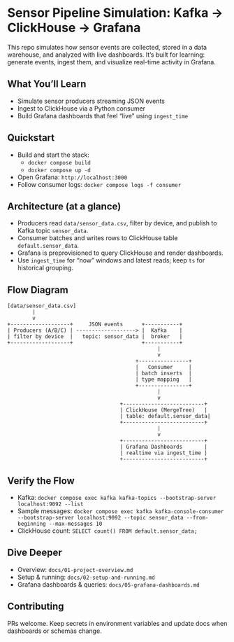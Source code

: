 # Sensor Pipeline Simulation: Kafka → ClickHouse → Grafana

This repo simulates how sensor events are collected, stored in a data warehouse, and analyzed with live dashboards. It’s built for learning: generate events, ingest them, and visualize real-time activity in Grafana.

## What You’ll Learn
- Simulate sensor producers streaming JSON events
- Ingest to ClickHouse via a Python consumer
- Build Grafana dashboards that feel “live” using `ingest_time`

## Quickstart
- Build and start the stack:
  - `docker compose build`
  - `docker compose up -d`
- Open Grafana: `http://localhost:3000`
- Follow consumer logs: `docker compose logs -f consumer`

## Architecture (at a glance)
- Producers read `data/sensor_data.csv`, filter by device, and publish to Kafka topic `sensor_data`.
- Consumer batches and writes rows to ClickHouse table `default.sensor_data`.
- Grafana is preprovisioned to query ClickHouse and render dashboards.
- Use `ingest_time` for “now” windows and latest reads; keep `ts` for historical grouping.

## Flow Diagram
```
[data/sensor_data.csv]
        |
        v
+-------------------+     JSON events      +-----------+
| Producers (A/B/C) | -------------------> |  Kafka    |
| filter by device  |   topic: sensor_data |  broker   |
+-------------------+                      +-----------+
                                                |
                                                v
                                         +----------------+
                                         |   Consumer     |
                                         | batch inserts  |
                                         | type mapping   |
                                         +----------------+
                                                |
                                                v
                                    +--------------------------+
                                    | ClickHouse (MergeTree)   |
                                    | table: default.sensor_data|
                                    +--------------------------+
                                                |
                                                v
                                    +--------------------------+
                                    | Grafana Dashboards       |
                                    | realtime via ingest_time |
                                    +--------------------------+
```

## Verify the Flow
- Kafka: `docker compose exec kafka kafka-topics --bootstrap-server localhost:9092 --list`
- Sample messages: `docker compose exec kafka kafka-console-consumer --bootstrap-server localhost:9092 --topic sensor_data --from-beginning --max-messages 10`
- ClickHouse count: `SELECT count() FROM default.sensor_data;`

## Dive Deeper
- Overview: `docs/01-project-overview.md`
- Setup & running: `docs/02-setup-and-running.md`
- Grafana dashboards & queries: `docs/05-grafana-dashboards.md`

## Contributing
PRs welcome. Keep secrets in environment variables and update docs when dashboards or schemas change.